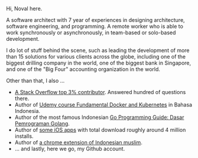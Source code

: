 Hi, Noval here.

A software architect with 7 year of experiences in designing architecture, software engineering, and programming. A remote worker who is able to work synchronously or asynchronously, in team-based or solo-based development.

I do lot of stuff behind the scene, such as leading the development of more than 15 solutions for various clients across the globe, including one of the biggest drilling company in the world, one of the biggest bank in Singapore, and one of the "Big Four" accounting organization in the world.

Other than that, I also ...

- [A Stack Overflow top 3% contributor](https://stackoverflow.com/users/1467988/novalagung). Answered hundred of questions there.
- Author of [Udemy course Fundamental Docker and Kubernetes](https://www.udemy.com/course/praktis-belajar-docker-dan-kubernetes-untuk-pemula/) in Bahasa Indonesia.
- Author of the most famous Indonesian [Go Programming Guide: Dasar Pemrograman Golang](https://dasarpemrogramangolang.novalagung.com/).
- Author of [some iOS apps](https://itunes.apple.com/us/developer/id1163677873) with total download roughly around 4 million installs.
- Author of [a chrome extension of Indonesian muslim](https://muslimboard.novalagung.com/).
- ... and lastly, here we go, my Github account.

